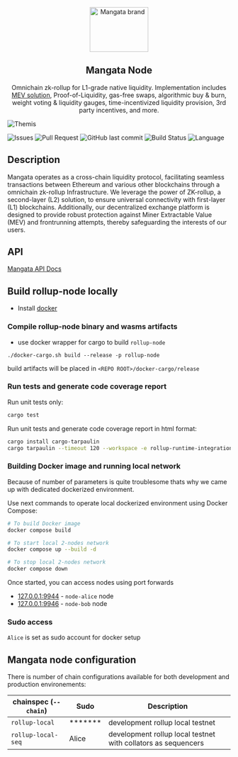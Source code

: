 <p align="center">
    <a href="https://https://mangata.finance/">
    <img width="132" height="101" src="https://mangata.finance/images/logo-without-text.svg" class="attachment-full size-full" alt="Mangata brand" loading="lazy" /></a>
</p>

<h2 align="center">Mangata Node</h2>

<p align="center">
    Omnichain zk-rollup for L1-grade native liquidity. Implementation includes <a href="https://blog.mangata.finance/blog/2021-10-10-themis-protocol/" target="_blank" rel="noopener noreferrer">MEV solution</a>, Proof-of-Liquidity, gas-free swaps, algorithmic buy & burn, weight voting & liquidity gauges, time-incentivized liquidity provision, 3rd party incentives, and more.
</p>

![Themis](https://blog.mangata.finance/assets/posts/themis-cover.png)

![Issues](https://img.shields.io/github/issues/mangata-finance/mangata-node)
![Pull Request](https://img.shields.io/github/issues-pr/mangata-finance/mangata-node)
![GitHub last commit](https://img.shields.io/github/last-commit/mangata-finance/mangata-node)
![Build Status](https://img.shields.io/endpoint.svg?url=https%3A%2F%2Factions-badge.atrox.dev%2Fmangata-finance%2Fmangata-node%2Fbadge%3Fref%3Ddevelop&style=flat)
![Language](https://img.shields.io/github/languages/top/mangata-finance/mangata-node)

## Description

Mangata operates as a cross-chain liquidity protocol, facilitating seamless transactions between Ethereum and various other blockchains through a omnichain zk-rollup Infrastructure. We leverage the power of ZK-rollup, a second-layer (L2) solution, to ensure universal connectivity with first-layer (L1) blockchains. Additionally, our decentralized exchange platform is designed to provide robust protection against Miner Extractable Value (MEV) and frontrunning attempts, thereby safeguarding the interests of our users.

## API

[Mangata API Docs](https://mangata-finance.notion.site/Mangata-API-Docs-06f68bc6ba004416ae5c6686163b0468)

## Build rollup-node locally
- Install [docker](https://docs.docker.com/engine/install/ubuntu/)

### Compile rollup-node binary and wasms artifacts
- use docker wrapper for cargo to build `rollup-node`

```
./docker-cargo.sh build --release -p rollup-node
```

build artifacts will be placed in `<REPO ROOT>/docker-cargo/release`

### Run tests and generate code coverage report
Run unit tests only:
```bash
cargo test
```
Run unit tests and generate code coverage report in html format:
```bash
cargo install cargo-tarpaulin
cargo tarpaulin --timeout 120 --workspace -e rollup-runtime-integration-test rollup-node --exclude-files **/mock.rs **/weights.rs **/weights/* --out Html
```

### Building Docker image and running local network

Because of number of parameters is quite troublesome thats why we came up with dedicated dockerized environment.

Use next commands to operate local dockerized environment using Docker Compose:

```bash
# To build Docker image
docker compose build

# To start local 2-nodes network
docker compose up --build -d

# To stop local 2-nodes network
docker compose down
```

Once started, you can access nodes using port forwards
- [127.0.0.1:9944](https://polkadot.js.org/apps/?rpc=ws%3A%2F%2F127.0.0.1%3A9944#/explorer) - `node-alice` node
- [127.0.0.1:9946](https://polkadot.js.org/apps/?rpc=ws%3A%2F%2F127.0.0.1%3A9946#/explorer) - `node-bob` node

### Sudo access

`Alice` is set as sudo account for docker setup

## Mangata node configuration

There is number of chain configurations available for both development and production environements:

| chainspec (`--chain`)         |      Sudo      |                           Description                         |
|-------------------------------|----------------|---------------------------------------------------------------|
| `rollup-local`                |    *******     | development rollup local testnet                              |
| `rollup-local-seq`            |     Alice      | development rollup local testnet with collators as sequencers |
